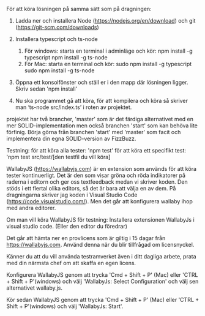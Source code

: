 För att köra lösningen på samma sätt som på dragningen:

1. Ladda ner och installera Node (https://nodejs.org/en/download) och git (https://git-scm.com/downloads)
2. Installera typescript och ts-node

   1. För windows:
      starta en terminal i adminläge och kör:
      npm install -g typescript
      npm install -g ts-node
   2. För Mac:
      starta en terminal och kör:
      sudo npm install -g typescript
      sudo npm install -g ts-node

3. Öppna ett konsolfönster och ställ er i den mapp där lösningen ligger. Skriv sedan 'npm install'

4. Nu ska programmet gå att köra, för att kompilera och köra så skriver man ‘ts-node src/index.ts’ i roten av projektet.

projektet har två brancher, 'master' som är det färdiga alternativet med en mer SOLID-implementation men också branchen 'start' som kan behöva lite förfinig. Börja görna från branchen 'start' med 'master' som facit och implementera din egna SOLID-version av FizzBuzz.

Testning:
för att köra alla tester: 'npm test'
för att köra ett specifikt test: 'npm test src/test/[den testfil du vill köra]

WallabyJS (https://wallabyjs.com) är en extension som används för att köra tester kontinuerligt. Det är den som visar gröna och röda indikatorer på raderna i editorn och ger oss textfeedback medan vi skriver koden. Den stöds i ett flertal olika editors, så det är bara att välja en av dem. På dragningarna skriver jag koden i Visual Studio Code (https://code.visualstudio.com/). Men det går att konfigurera wallaby ihop med andra editorer.

Om man vill köra WallabyJS för testning:
Installera extensionen WallabyJs i visual studio code. (Eller den editor du föredrar)

Det går att hämta ner en provlicens som är giltig i 15 dagar från https://wallabyjs.com. Använd denna när du blir tillfrågad om licensnyckel.

Känner du att du vill använda testramverket även i ditt dagliga arbete, prata med din närmsta chef om att skaffa en egen licens.

Konfigurera WallabyJS genom att trycka 'Cmd + Shift + P' (Mac) eller 'CTRL + Shift + P'(windows) och välj 'WallabyJs: Select Configuration' och välj sen alternativet wallaby.js.

Kör sedan WallabyJS genom att trycka 'Cmd + Shift + P' (Mac) eller 'CTRL + Shift + P'(windows) och välj 'WallabyJs: Start'.
